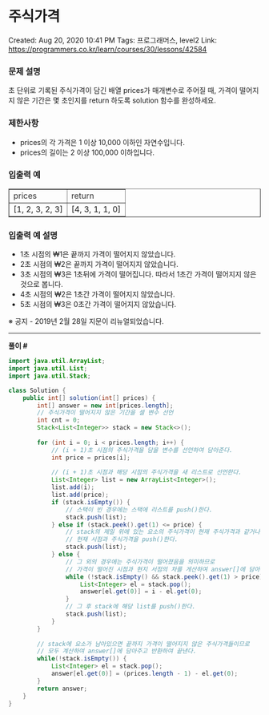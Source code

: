 # 주식가격

Created: Aug 20, 2020 10:41 PM
Tags: 프로그래머스, level2
Link: https://programmers.co.kr/learn/courses/30/lessons/42584
### **문제 설명**

초 단위로 기록된 주식가격이 담긴 배열 prices가 매개변수로 주어질 때, 가격이 떨어지지 않은 기간은 몇 초인지를 return 하도록 solution 함수를 완성하세요.

### 제한사항

- prices의 각 가격은 1 이상 10,000 이하인 자연수입니다.
- prices의 길이는 2 이상 100,000 이하입니다.

### 입출력 예

<table style="border-collapse: collapse; width: 100%;" border="1"><tbody><tr><td><span style="color: #333333;">prices</span></td><td><span style="color: #333333;">return</span></td></tr><tr><td>[1, 2, 3, 2, 3]</td><td>[4, 3, 1, 1, 0]</td></tr></tbody></table>

### 입출력 예 설명

- 1초 시점의 ₩1은 끝까지 가격이 떨어지지 않았습니다.
- 2초 시점의 ₩2은 끝까지 가격이 떨어지지 않았습니다.
- 3초 시점의 ₩3은 1초뒤에 가격이 떨어집니다. 따라서 1초간 가격이 떨어지지 않은 것으로 봅니다.
- 4초 시점의 ₩2은 1초간 가격이 떨어지지 않았습니다.
- 5초 시점의 ₩3은 0초간 가격이 떨어지지 않았습니다.

※ 공지 - 2019년 2월 28일 지문이 리뉴얼되었습니다.

---

**풀이 #**

```java
import java.util.ArrayList;
import java.util.List;
import java.util.Stack;

class Solution {
	public int[] solution(int[] prices) {
		int[] answer = new int[prices.length];
		// 주식가격이 떨어지지 않은 기간을 셀 변수 선언
		int cnt = 0;
		Stack<List<Integer>> stack = new Stack<>();
		
		for (int i = 0; i < prices.length; i++) {
			// (i + 1)초 시점의 주식가격을 담을 변수를 선언하여 담아준다.
			int price = prices[i];
			
			// (i + 1)초 시점과 해당 시점의 주식가격을 새 리스트로 선언한다.
			List<Integer> list = new ArrayList<Integer>();
			list.add(i);
			list.add(price);
			if (stack.isEmpty()) {
				// 스택이 빈 경우에는 스택에 리스트를 push()한다.
				stack.push(list);
			} else if (stack.peek().get(1) <= price) {
				// stack의 제일 위에 있는 요소의 주식가격이 현재 주식가격과 같거나 작을 경우에는 주식가격이 떨어지지 않았으므로
				// 현재 시점과 주식가격을 push()한다.
				stack.push(list);
			} else {
				// 그 외의 경우에는 주식가격이 떨어졌음을 의미하므로
                // 가격이 떨어진 시점과 현지 서점의 차를 게산하여 answer[]에 담아준다.
				while (!stack.isEmpty() && stack.peek().get(1) > price) {
					List<Integer> el = stack.pop();
					answer[el.get(0)] = i - el.get(0); 
				}
				// 그 후 stack에 해당 list를 push()한다.
				stack.push(list);
			}
		}
		
		// stack에 요소가 남아있으면 끝까지 가격이 떨어지지 않은 주식가격들이므로
		// 모두 계산하여 answer[]에 담아주고 반환하여 끝낸다.
		while(!stack.isEmpty()) {
			List<Integer> el = stack.pop();
			answer[el.get(0)] = (prices.length - 1) - el.get(0); 
		}
		return answer;
	}
}
```